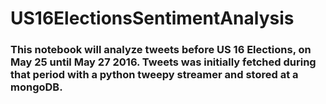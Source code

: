 # US16ElectionsSentimentAnalysis

### This notebook will analyze tweets before US 16 Elections, on May 25 until May 27 2016. Tweets was initially fetched during that period with a python tweepy streamer and stored at a mongoDB.
